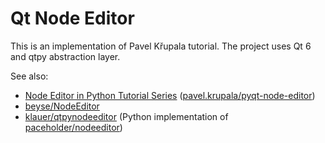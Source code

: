 # Qt Node Editor
This is an implementation of Pavel Křupala tutorial.
The project uses Qt 6 and qtpy abstraction layer.

See also:
* [Node Editor in Python Tutorial Series](https://www.blenderfreak.com/tutorials/node-editor-tutorial-series/)
([pavel.krupala/pyqt-node-editor](https://gitlab.com/pavel.krupala/pyqt-node-editor))
* [beyse/NodeEditor](https://github.com/beyse/NodeEditor)
* [klauer/qtpynodeeditor](https://github.com/klauer/qtpynodeeditor) (Python implementation of [paceholder/nodeeditor](https://github.com/paceholder/nodeeditor))
